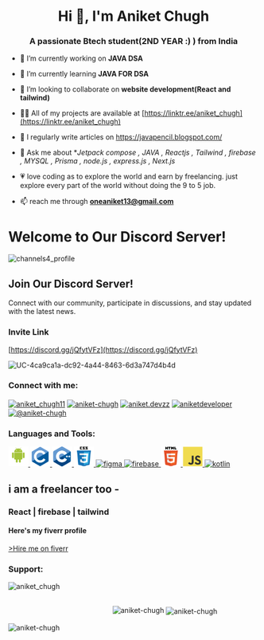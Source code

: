 

<h1 align="center">Hi 👋, I'm Aniket Chugh</h1>
<h3 align="center">A passionate Btech student(2ND YEAR :) ) from India</h3>



- 🔭 I’m currently working on **JAVA DSA**

- 🌱 I’m currently learning **JAVA FOR DSA**

- 👯 I’m looking to collaborate on **website development(React and tailwind)**

- 👨‍💻 All of my projects are available at [https://linktr.ee/aniket_chugh](https://linktr.ee/aniket_chugh)

- 📝 I regularly write articles on https://javapencil.blogspot.com/

- 💬 Ask me about **Jetpack compose , JAVA  , Reactjs , Tailwind , firebase , MYSQL , Prisma , node.js , express.js , Next.js*

- 💗 love coding as to explore the world and earn by freelancing. just explore every part of the world without doing the 9 to 5 job.

- 📫 reach me through **oneaniket13@gmail.com**

# Welcome to Our Discord Server!

![channels4_profile](https://github.com/Aniket-Chugh/Aniket-Chugh/assets/149312276/3e232472-25b2-488b-90d0-ee6fae3a77e3)

## Join Our Discord Server!

Connect with our community, participate in discussions, and stay updated with the latest news.

### Invite Link

[https://discord.gg/jQfytVFz](https://discord.gg/jQfytVFz)







 ![UC-4ca9ca1a-dc92-4a44-8463-6d3a747d4b4d](https://github.com/Aniket-Chugh/Aniket-Chugh/assets/149312276/36f3dc46-062a-4feb-971a-f401762aeb42)


<h3 align="left">Connect with me:</h3>
<p align="left">
<a href="https://twitter.com/aniket_chugh11" target="blank"><img align="center" src="https://raw.githubusercontent.com/rahuldkjain/github-profile-readme-generator/master/src/images/icons/Social/twitter.svg" alt="aniket_chugh11" height="30" width="40" /></a>
<a href="https://linkedin.com/in/aniket-chugh" target="blank"><img align="center" src="https://raw.githubusercontent.com/rahuldkjain/github-profile-readme-generator/master/src/images/icons/Social/linked-in-alt.svg" alt="aniket-chugh" height="30" width="40" /></a>
<a href="https://instagram.com/aniket.devzz" target="blank"><img align="center" src="https://raw.githubusercontent.com/rahuldkjain/github-profile-readme-generator/master/src/images/icons/Social/instagram.svg" alt="aniket.devzz" height="30" width="40" /></a>
<a href="https://dribbble.com/aniketdeveloper" target="blank"><img align="center" src="https://raw.githubusercontent.com/rahuldkjain/github-profile-readme-generator/master/src/images/icons/Social/dribbble.svg" alt="aniketdeveloper" height="30" width="40" /></a>
<a href="https://medium.com/@aniket-chugh" target="blank"><img align="center" src="https://raw.githubusercontent.com/rahuldkjain/github-profile-readme-generator/master/src/images/icons/Social/medium.svg" alt="@aniket-chugh" height="30" width="40" /></a>
</p>

<h3 align="left">Languages and Tools:</h3>
<p align="left"> <a href="https://developer.android.com" target="_blank" rel="noreferrer"> <img src="https://raw.githubusercontent.com/devicons/devicon/master/icons/android/android-original-wordmark.svg" alt="android" width="40" height="40"/> </a> <a href="https://www.cprogramming.com/" target="_blank" rel="noreferrer"> <img src="https://raw.githubusercontent.com/devicons/devicon/master/icons/c/c-original.svg" alt="c" width="40" height="40"/> </a> <a href="https://www.w3schools.com/cpp/" target="_blank" rel="noreferrer"> <img src="https://raw.githubusercontent.com/devicons/devicon/master/icons/cplusplus/cplusplus-original.svg" alt="cplusplus" width="40" height="40"/> </a> <a href="https://www.w3schools.com/css/" target="_blank" rel="noreferrer"> <img src="https://raw.githubusercontent.com/devicons/devicon/master/icons/css3/css3-original-wordmark.svg" alt="css3" width="40" height="40"/> </a> <a href="https://www.figma.com/" target="_blank" rel="noreferrer"> <img src="https://www.vectorlogo.zone/logos/figma/figma-icon.svg" alt="figma" width="40" height="40"/> </a> <a href="https://firebase.google.com/" target="_blank" rel="noreferrer"> <img src="https://www.vectorlogo.zone/logos/firebase/firebase-icon.svg" alt="firebase" width="40" height="40"/> </a> <a href="https://www.w3.org/html/" target="_blank" rel="noreferrer"> <img src="https://raw.githubusercontent.com/devicons/devicon/master/icons/html5/html5-original-wordmark.svg" alt="html5" width="40" height="40"/> </a> <a href="https://developer.mozilla.org/en-US/docs/Web/JavaScript" target="_blank" rel="noreferrer"> <img src="https://raw.githubusercontent.com/devicons/devicon/master/icons/javascript/javascript-original.svg" alt="javascript" width="40" height="40"/> </a> <a href="https://kotlinlang.org" target="_blank" rel="noreferrer"> <img src="https://www.vectorlogo.zone/logos/kotlinlang/kotlinlang-icon.svg" alt="kotlin" width="40" height="40"/> </a> </p>

<h2>i am a freelancer too - </h2>
<h3>React | firebase | tailwind </h3>
<h4>Here's my fiverr profile</h4>

<a href="https://www.fiverr.com/aniket_chugh" target="_blank" rel="noreferrer">>Hire me on fiverr</a>


<h3 align="left">Support:</h3>
<p><a href="https://www.buymeacoffee.com/aniket_chugh"> <img align="left" src="https://cdn.buymeacoffee.com/buttons/v2/default-yellow.png" height="50" width="210" alt="aniket_chugh" /></a></p><br><br>

<p><img align="left" src="https://github-readme-stats.vercel.app/api/top-langs?username=aniket-chugh&show_icons=true&locale=en&layout=compact" alt="aniket-chugh" /></p>

<p>&nbsp;<img align="center" src="https://github-readme-stats.vercel.app/api?username=aniket-chugh&show_icons=true&locale=en" alt="aniket-chugh" /></p>

<p><img align="center" src="https://github-readme-streak-stats.herokuapp.com/?user=aniket-chugh&" alt="aniket-chugh" /></p>
